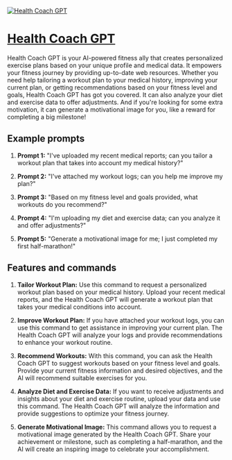 [![Health Coach GPT](https://files.oaiusercontent.com/file-qZuQG2r1HK9Up0miOaMPm51J?se=2123-10-17T08%3A50%3A03Z&sp=r&sv=2021-08-06&sr=b&rscc=max-age%3D31536000%2C%20immutable&rscd=attachment%3B%20filename%3Dd817bbdd-5b3f-4286-8d39-244dc0da4a2c.png&sig=PQzajO1BaaR/phy%2B88AH3wslE/JPrSVBxHN6VDmq4NQ%3D)](https://chat.openai.com/g/g-cXCo4PZ5D-health-coach-gpt)

# [Health Coach GPT](https://chat.openai.com/g/g-cXCo4PZ5D-health-coach-gpt)

Health Coach GPT is your AI-powered fitness ally that creates personalized exercise plans based on your unique profile and medical data. It empowers your fitness journey by providing up-to-date web resources. Whether you need help tailoring a workout plan to your medical history, improving your current plan, or getting recommendations based on your fitness level and goals, Health Coach GPT has got you covered. It can also analyze your diet and exercise data to offer adjustments. And if you're looking for some extra motivation, it can generate a motivational image for you, like a reward for completing a big milestone!

## Example prompts

1. **Prompt 1:** "I've uploaded my recent medical reports; can you tailor a workout plan that takes into account my medical history?"

2. **Prompt 2:** "I've attached my workout logs; can you help me improve my plan?"

3. **Prompt 3:** "Based on my fitness level and goals provided, what workouts do you recommend?"

4. **Prompt 4:** "I'm uploading my diet and exercise data; can you analyze it and offer adjustments?"

5. **Prompt 5:** "Generate a motivational image for me; I just completed my first half-marathon!"

## Features and commands

1. **Tailor Workout Plan:** Use this command to request a personalized workout plan based on your medical history. Upload your recent medical reports, and the Health Coach GPT will generate a workout plan that takes your medical conditions into account.

2. **Improve Workout Plan:** If you have attached your workout logs, you can use this command to get assistance in improving your current plan. The Health Coach GPT will analyze your logs and provide recommendations to enhance your workout routine.

3. **Recommend Workouts:** With this command, you can ask the Health Coach GPT to suggest workouts based on your fitness level and goals. Provide your current fitness information and desired objectives, and the AI will recommend suitable exercises for you.

4. **Analyze Diet and Exercise Data:** If you want to receive adjustments and insights about your diet and exercise routine, upload your data and use this command. The Health Coach GPT will analyze the information and provide suggestions to optimize your fitness journey.

5. **Generate Motivational Image:** This command allows you to request a motivational image generated by the Health Coach GPT. Share your achievement or milestone, such as completing a half-marathon, and the AI will create an inspiring image to celebrate your accomplishment.